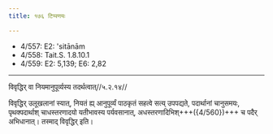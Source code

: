 ```yaml
---
title: १७६ टिप्पणयः

---
```

- 4/557: E2: 'sitānām
- 4/558: Tait.S. 1.8.10.1
- 4/559: E2: 5,139; E6: 2,82

____________________________________________


विवृद्धिर् वा नियमानुपूर्व्यस्य तदर्थत्वात्//५.२.१४//

विवृद्धिर् उलूखलानां स्यात्, नियतं ह्य् आनुपूर्व्यं पाठकृतं सहत्वे सत्य् उपपद्यते, पदार्थानां चानुसमयः, पृथक्पदार्थाश् चाधस्तरणादयो यतीभावस्य पर्यवसानात्, अधस्तरणादिभिश्+++({4/560})+++ च पदैर् अभिधानात्। तस्माद् विवृद्धिर् इति।

